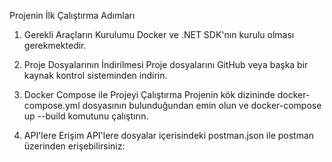 Projenin İlk Çalıştırma Adımları
1. Gerekli Araçların Kurulumu
Docker ve .NET SDK'nın kurulu olması gerekmektedir.

2. Proje Dosyalarının İndirilmesi
Proje dosyalarını GitHub veya başka bir kaynak kontrol sisteminden indirin.

3. Docker Compose ile Projeyi Çalıştırma
Projenin kök dizininde docker-compose.yml dosyasının bulunduğundan emin olun ve docker-compose up --build komutunu çalıştırın.

4. API'lere Erişim
API'lere dosyalar içerisindeki postman.json ile postman üzerinden erişebilirsiniz:

